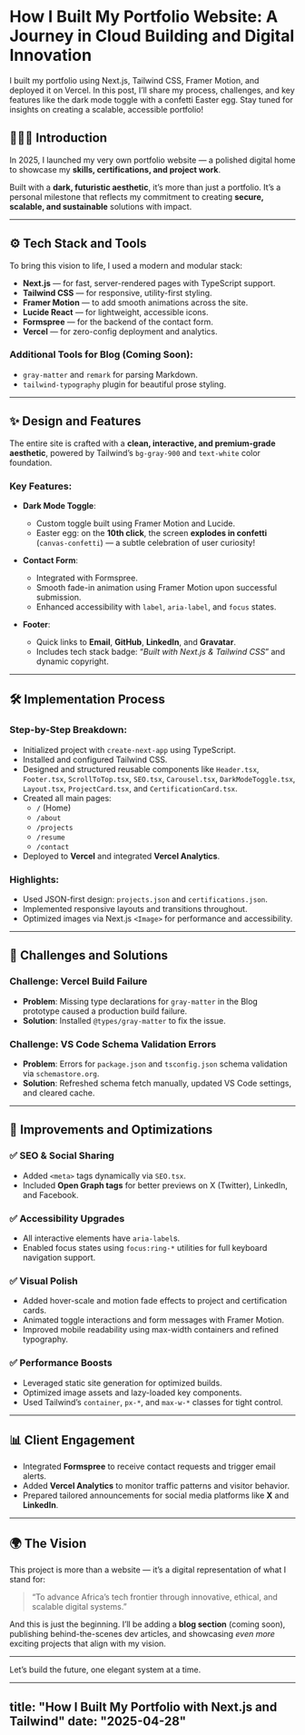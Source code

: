 

# How I Built My Portfolio Website: A Journey in Cloud Building and Digital Innovation

I built my portfolio using Next.js, Tailwind CSS, Framer Motion, and deployed it on Vercel. In this post, I’ll share my process, challenges, and key features like the dark mode toggle with a confetti Easter egg. Stay tuned for insights on creating a scalable, accessible portfolio!

## 👨🏽‍💻 Introduction

In 2025, I launched my very own portfolio website — a polished digital home to showcase my **skills, certifications, and project work**.

Built with a **dark, futuristic aesthetic**, it’s more than just a portfolio. It’s a personal milestone that reflects my commitment to creating **secure, scalable, and sustainable** solutions with impact.

---

## ⚙️ Tech Stack and Tools

To bring this vision to life, I used a modern and modular stack:

- **Next.js** — for fast, server-rendered pages with TypeScript support.
- **Tailwind CSS** — for responsive, utility-first styling.
- **Framer Motion** — to add smooth animations across the site.
- **Lucide React** — for lightweight, accessible icons.
- **Formspree** — for the backend of the contact form.
- **Vercel** — for zero-config deployment and analytics.

### Additional Tools for Blog (Coming Soon):
- `gray-matter` and `remark` for parsing Markdown.
- `tailwind-typography` plugin for beautiful prose styling.

---

## ✨ Design and Features

The entire site is crafted with a **clean, interactive, and premium-grade aesthetic**, powered by Tailwind’s `bg-gray-900` and `text-white` color foundation.

### Key Features:

- **Dark Mode Toggle**:
  - Custom toggle built using Framer Motion and Lucide.
  - Easter egg: on the **10th click**, the screen **explodes in confetti** (`canvas-confetti`) — a subtle celebration of user curiosity!

- **Contact Form**:
  - Integrated with Formspree.
  - Smooth fade-in animation using Framer Motion upon successful submission.
  - Enhanced accessibility with `label`, `aria-label`, and `focus` states.

- **Footer**:
  - Quick links to **Email**, **GitHub**, **LinkedIn**, and **Gravatar**.
  - Includes tech stack badge: “*Built with Next.js & Tailwind CSS*” and dynamic copyright.

---

## 🛠 Implementation Process

### Step-by-Step Breakdown:

- Initialized project with `create-next-app` using TypeScript.
- Installed and configured Tailwind CSS.
- Designed and structured reusable components like `Header.tsx`, `Footer.tsx`, `ScrollToTop.tsx`, `SEO.tsx`, `Carousel.tsx`, `DarkModeToggle.tsx`, `Layout.tsx`, `ProjectCard.tsx`, and `CertificationCard.tsx`.
- Created all main pages:
  - `/` (Home)
  - `/about`
  - `/projects`
  - `/resume`
  - `/contact`
- Deployed to **Vercel** and integrated **Vercel Analytics**.

### Highlights:

- Used JSON-first design: `projects.json` and `certifications.json`.
- Implemented responsive layouts and transitions throughout.
- Optimized images via Next.js `<Image>` for performance and accessibility.

---

## 🧩 Challenges and Solutions

### Challenge: Vercel Build Failure

- **Problem**: Missing type declarations for `gray-matter` in the Blog prototype caused a production build failure.
- **Solution**: Installed `@types/gray-matter` to fix the issue.

### Challenge: VS Code Schema Validation Errors

- **Problem**: Errors for `package.json` and `tsconfig.json` schema validation via `schemastore.org`.
- **Solution**: Refreshed schema fetch manually, updated VS Code settings, and cleared cache.

---

## 🧠 Improvements and Optimizations

### ✅ SEO & Social Sharing

- Added `<meta>` tags dynamically via `SEO.tsx`.
- Included **Open Graph tags** for better previews on X (Twitter), LinkedIn, and Facebook.

### ✅ Accessibility Upgrades

- All interactive elements have `aria-label`s.
- Enabled focus states using `focus:ring-*` utilities for full keyboard navigation support.

### ✅ Visual Polish

- Added hover-scale and motion fade effects to project and certification cards.
- Animated toggle interactions and form messages with Framer Motion.
- Improved mobile readability using max-width containers and refined typography.

### ✅ Performance Boosts

- Leveraged static site generation for optimized builds.
- Optimized image assets and lazy-loaded key components.
- Used Tailwind’s `container`, `px-*`, and `max-w-*` classes for tight control.

---

## 📊 Client Engagement

- Integrated **Formspree** to receive contact requests and trigger email alerts.
- Added **Vercel Analytics** to monitor traffic patterns and visitor behavior.
- Prepared tailored announcements for social media platforms like **X** and **LinkedIn**.

---

## 🌍 The Vision

This project is more than a website — it’s a digital representation of what I stand for:

> “To advance Africa’s tech frontier through innovative, ethical, and scalable digital systems.”

And this is just the beginning. I’ll be adding a **blog section** (coming soon), publishing behind-the-scenes dev articles, and showcasing *even more* exciting projects that align with my vision.

---

Let’s build the future, one elegant system at a time.

---
title: "How I Built My Portfolio with Next.js and Tailwind"
date: "2025-04-28"
---